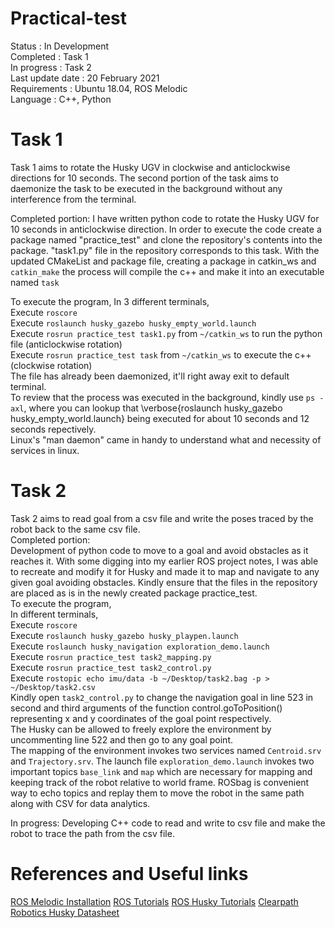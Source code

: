 # Practical-test
Status : In Development   
Completed : Task 1  
In progress : Task 2  
Last update date : 20 February 2021  
Requirements : Ubuntu 18.04, ROS Melodic  
Language : C++, Python
# Task 1

Task 1 aims to rotate the Husky UGV in clockwise and anticlockwise directions for 10 seconds. The second portion of the task aims to daemonize the task to be executed in the background without any interference from the terminal.
  
Completed portion: 
I have written python code to rotate the Husky UGV for 10 seconds in anticlockwise direction. In order to execute the code create a package named "practice_test" and clone the repository's contents into the package. "task1.py" file in the repository corresponds to this task. With the updated CMakeList and package file, creating a package in catkin_ws and `catkin_make` the process will compile the c++ and make it into an executable named `task`
  
To execute the program, 
In 3 different terminals,  
    Execute `roscore`  
    Execute `roslaunch husky_gazebo husky_empty_world.launch`  
    Execute `rosrun practice_test task1.py` from `~/catkin_ws`  to run the python file (anticlockwise rotation)  
    Execute `rosrun practice_test task` from `~/catkin_ws` to execute the c++ (clockwise rotation)  
    The file has already been daemonized, it'll right away exit to default terminal.  
To review that the process was executed in the background, kindly use `ps -axl`, where you can lookup that \verbose{roslaunch husky\_gazebo husky\_empty\_world.launch} being executed for about 10 seconds and 12 seconds repectively.  
Linux's "man daemon" came in handy to understand what and necessity of services in linux.    

# Task 2 

Task 2 aims to read goal from a csv file and write the poses traced by the robot back to the same csv file.  
Completed portion:  
Development of python code to move to a goal and avoid obstacles as it reaches it. With some digging into my earlier ROS project notes, I was able to recreate and modify it for Husky and made it to map and navigate to any given goal avoiding obstacles. Kindly ensure that the files in the repository are placed as is in the newly created package practice_test.  
To execute the program,   
In different terminals,  
Execute `roscore`  
Execute `roslaunch husky_gazebo husky_playpen.launch`  
Execute `roslaunch husky_navigation exploration_demo.launch`  
Execute `rosrun practice_test task2_mapping.py`  
Execute `rosrun practice_test task2_control.py`  
Execute `rostopic echo imu/data -b ~/Desktop/task2.bag -p > ~/Desktop/task2.csv`  
Kindly open `task2_control.py` to change the navigation goal in line 523 in second and third arguments of the function control.goToPosition() representing x and y coordinates of the goal point respectively.  
The Husky can be allowed to freely explore the environment by uncommenting line 522 and then go to any goal point.  
The mapping of the environment invokes two services named `Centroid.srv` and `Trajectory.srv`. The launch file `exploration_demo.launch` invokes two important topics `base_link` and `map` which are necessary for mapping and keeping track of the robot relative to world frame.
ROSbag is convenient way to echo topics and replay them to move the robot in the same path along with CSV for data analytics.  

In progress:
Developing C++ code to read and write to csv file and make the robot to trace the path from the csv file.
  
# References and Useful links  
[ROS Melodic Installation](http://wiki.ros.org/melodic/Installation)
[ROS Tutorials](http://wiki.ros.org/ROS/Tutorials)
[ROS Husky Tutorials](http://wiki.ros.org/Robots/Husky)
[Clearpath Robotics Husky Datasheet](https://www.clearpathrobotics.com/wp-content/uploads/2013/02/HUSKY_A200_UGV_2013_TEASER_email.pdf)